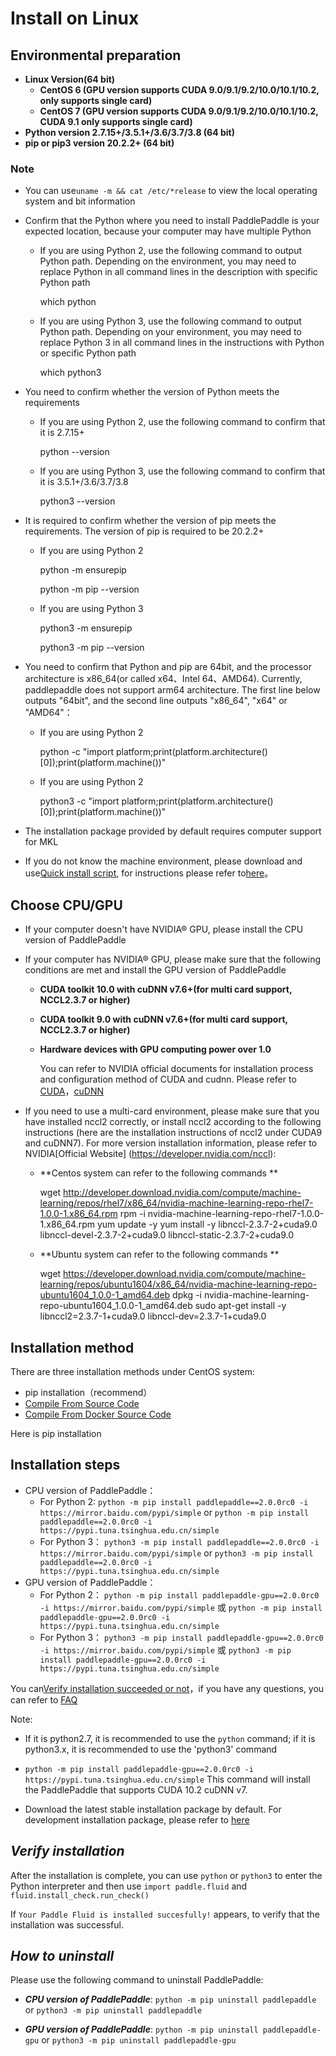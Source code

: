 # **Install on Linux**


## Environmental preparation

* **Linux Version(64 bit)**
    * **CentOS 6 (GPU version supports CUDA 9.0/9.1/9.2/10.0/10.1/10.2, only supports single card)**
    * **CentOS 7 (GPU version supports CUDA 9.0/9.1/9.2/10.0/10.1/10.2, CUDA 9.1 only supports single card)**
* **Python version 2.7.15+/3.5.1+/3.6/3.7/3.8 (64 bit)**
* **pip or pip3 version 20.2.2+ (64 bit)**

### Note

* You can use`uname -m && cat /etc/*release` to view the local operating system and bit information
* Confirm that the Python where you need to install PaddlePaddle is your expected location, because your computer may have multiple Python

    * If you are using Python 2, use the following command to output Python path. Depending on the environment, you may need to replace Python in all command lines in the description with specific Python path

        which python

    * If you are using Python 3, use the following command to output Python path. Depending on your environment, you may need to replace Python 3 in all command lines in the instructions with Python or specific Python path

        which python3

* You need to confirm whether the version of Python meets the requirements

    * If you are using Python 2, use the following command to confirm that it is 2.7.15+

        python --version

    * If you are using Python 3, use the following command to confirm that it is 3.5.1+/3.6/3.7/3.8

        python3 --version

* It is required to confirm whether the version of pip meets the requirements. The version of pip is required to be 20.2.2+

    * If you are using Python 2

        python -m ensurepip

        python -m pip --version

    * If you are using Python 3

        python3 -m ensurepip

        python3 -m pip --version

* You need to confirm that Python and pip are 64bit, and the processor architecture is x86_64(or called x64、Intel 64、AMD64). Currently, paddlepaddle does not support arm64 architecture. The first line below outputs "64bit", and the second line outputs "x86_64", "x64" or "AMD64"：

    * If you are using Python 2

        python -c "import platform;print(platform.architecture()[0]);print(platform.machine())"

    * If you are using Python 2

        python3 -c "import platform;print(platform.architecture()[0]);print(platform.machine())"

* The installation package provided by default requires computer support for MKL
* If you do not know the machine environment, please download and use[Quick install script](https://fast-install.bj.bcebos.com/fast_install.sh), for instructions please refer to[here](https://github.com/PaddlePaddle/FluidDoc/tree/develop/doc/fluid/install/install_script.md)。

## Choose CPU/GPU

* If your computer doesn't have NVIDIA® GPU, please install the CPU version of PaddlePaddle

* If your computer has NVIDIA® GPU, please make sure that the following conditions are met and install the GPU version of PaddlePaddle

    * **CUDA toolkit 10.0 with cuDNN v7.6+(for multi card support, NCCL2.3.7 or higher)**
    * **CUDA toolkit 9.0 with cuDNN v7.6+(for multi card support, NCCL2.3.7 or higher)**
    * **Hardware devices with GPU computing power over 1.0**


        You can refer to NVIDIA official documents for installation process and configuration method of CUDA and cudnn. Please refer to [CUDA](https://docs.nvidia.com/cuda/cuda-installation-guide-linux/)，[cuDNN](https://docs.nvidia.com/deeplearning/sdk/cudnn-install/)

* If you need to use a multi-card environment, please make sure that you have installed nccl2 correctly, or install nccl2 according to the following instructions (here are the installation instructions of nccl2 under CUDA9 and cuDNN7). For more version installation information, please refer to NVIDIA[Official Website] (https://developer.nvidia.com/nccl):

    * **Centos system can refer to the following commands **

        wget http://developer.download.nvidia.com/compute/machine-learning/repos/rhel7/x86_64/nvidia-machine-learning-repo-rhel7-1.0.0-1.x86_64.rpm
        rpm -i nvidia-machine-learning-repo-rhel7-1.0.0-1.x86_64.rpm
        yum update -y
        yum install -y libnccl-2.3.7-2+cuda9.0 libnccl-devel-2.3.7-2+cuda9.0 libnccl-static-2.3.7-2+cuda9.0

    * **Ubuntu system can refer to the following commands **

        wget https://developer.download.nvidia.com/compute/machine-learning/repos/ubuntu1604/x86_64/nvidia-machine-learning-repo-ubuntu1604_1.0.0-1_amd64.deb
        dpkg -i nvidia-machine-learning-repo-ubuntu1604_1.0.0-1_amd64.deb
        sudo apt-get install -y libnccl2=2.3.7-1+cuda9.0 libnccl-dev=2.3.7-1+cuda9.0

## Installation method

There are three installation methods under CentOS system:

* pip installation（recommend）
* [Compile From Source Code](./compile/compile_CentOS_en.html#ct_source)
* [Compile From Docker Source Code](./compile/compile_CentOS_en.html#ct_docker)

Here is pip installation

## Installation steps

* CPU version of PaddlePaddle：
  * For Python 2: `python -m pip install paddlepaddle==2.0.0rc0 -i https://mirror.baidu.com/pypi/simple` or `python -m pip install paddlepaddle==2.0.0rc0 -i https://pypi.tuna.tsinghua.edu.cn/simple`
  * For Python 3： `python3 -m pip install paddlepaddle==2.0.0rc0 -i https://mirror.baidu.com/pypi/simple` or `python3 -m pip install paddlepaddle==2.0.0rc0 -i https://pypi.tuna.tsinghua.edu.cn/simple`
* GPU version of PaddlePaddle：
  * For Python 2： `python -m pip install paddlepaddle-gpu==2.0.0rc0 -i https://mirror.baidu.com/pypi/simple` 或 `python -m pip install paddlepaddle-gpu==2.0.0rc0 -i https://pypi.tuna.tsinghua.edu.cn/simple`
  * For Python 3： `python3 -m pip install paddlepaddle-gpu==2.0.0rc0 -i https://mirror.baidu.com/pypi/simple` 或 `python3 -m pip install paddlepaddle-gpu==2.0.0rc0 -i https://pypi.tuna.tsinghua.edu.cn/simple`

You can[Verify installation succeeded or not](#check)，if you have any questions, you can refer to [FAQ](./FAQ.html)


Note:

* If it is python2.7, it is recommended to use the `python` command; if it is python3.x, it is recommended to use the 'python3' command


* `python -m pip install paddlepaddle-gpu==2.0.0rc0 -i https://pypi.tuna.tsinghua.edu.cn/simple` This command will install the PaddlePaddle that supports CUDA 10.2 cuDNN v7.


* Download the latest stable installation package by default. For development installation package, please refer to [here](./Tables.html#ciwhls)

<a name="check"></a>
## ***Verify installation***

After the installation is complete, you can use `python` or `python3` to enter the Python interpreter and then use `import paddle.fluid` and `fluid.install_check.run_check()`

If `Your Paddle Fluid is installed succesfully!` appears, to verify that the installation was successful.


## ***How to uninstall***

Please use the following command to uninstall PaddlePaddle:

* ***CPU version of PaddlePaddle***: `python -m pip uninstall paddlepaddle` or `python3 -m pip uninstall paddlepaddle`

* ***GPU version of PaddlePaddle***: `python -m pip uninstall paddlepaddle-gpu` or `python3 -m pip uninstall paddlepaddle-gpu`
